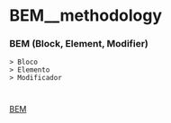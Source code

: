 # BEM__methodology

### BEM (Block, Element, Modifier)
    > Bloco
    > Elemento
    > Modificador
#

[BEM](https://en.bem.info/methodology/)
